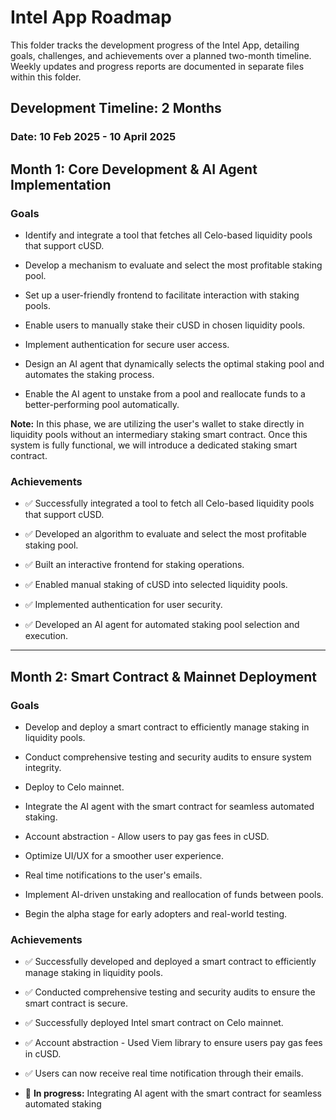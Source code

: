 # Intel App Roadmap

This folder tracks the development progress of the Intel App, detailing goals, challenges, and achievements over a planned two-month timeline. Weekly updates and progress reports are documented in separate files within this folder.

## Development Timeline: 2 Months
### Date: 10 Feb 2025 - 10 April 2025

## Month 1: Core Development & AI Agent Implementation

### Goals
- Identify and integrate a tool that fetches all Celo-based liquidity pools that support cUSD.

- Develop a mechanism to evaluate and select the most profitable staking pool.

- Set up a user-friendly frontend to facilitate interaction with staking pools.

- Enable users to manually stake their cUSD in chosen liquidity pools.

- Implement authentication for secure user access.

- Design an AI agent that dynamically selects the optimal staking pool and automates the staking process.

- Enable the AI agent to unstake from a pool and reallocate funds to a better-performing pool automatically.

**Note:** In this phase, we are utilizing the user's wallet to stake directly in liquidity pools without an intermediary staking smart contract. Once this system is fully functional, we will introduce a dedicated staking smart contract.

### Achievements
- ✅ Successfully integrated a tool to fetch all Celo-based liquidity pools that support cUSD.

- ✅ Developed an algorithm to evaluate and select the most profitable staking pool.

- ✅ Built an interactive frontend for staking operations.

- ✅ Enabled manual staking of cUSD into selected liquidity pools.

- ✅ Implemented authentication for user security.

- ✅ Developed an AI agent for automated staking pool selection and execution.


---

## Month 2: Smart Contract & Mainnet Deployment

### Goals

- Develop and deploy a smart contract to efficiently manage staking in liquidity pools.

- Conduct comprehensive testing and security audits to ensure system integrity.

- Deploy to Celo mainnet.

- Integrate the AI agent with the smart contract for seamless automated staking.

- Account abstraction - Allow users to pay gas fees in cUSD.

- Optimize UI/UX for a smoother user experience.

- Real time notifications to the user's emails.

- Implement AI-driven unstaking and reallocation of funds between pools.

- Begin the alpha stage for early adopters and real-world testing.

### Achievements

- ✅ Successfully developed and deployed a smart contract to efficiently manage staking in liquidity pools.

- ✅ Conducted comprehensive testing and security audits to ensure the smart contract is secure.

- ✅ Successfully deployed Intel smart contract on Celo mainnet.

- ✅ Account abstraction - Used Viem library to ensure users pay gas fees in cUSD.

- ✅ Users can now receive real time notification through their emails.

- 🚧 **In progress:** Integrating AI agent with the smart contract for seamless automated staking  